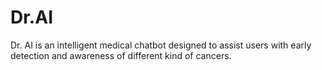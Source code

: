 # Dr.AI
Dr. AI is an intelligent medical chatbot designed to assist users with early detection and awareness of different kind of cancers.
